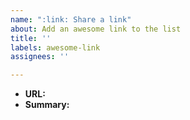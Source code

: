 ```yaml
---
name: ":link: Share a link"
about: Add an awesome link to the list
title: ''
labels: awesome-link
assignees: ''

---
```


- **URL:**
- **Summary:**
